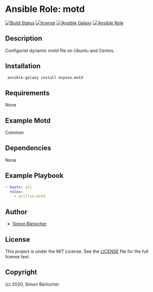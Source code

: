 # Ansible Role: motd

[![Build Status](https://img.shields.io/travis/mipsou/ansible.motd.svg?branch=master&style=popout-square)](https://travis-ci.org/mipsou/ansible.motd) [![license](https://img.shields.io/github/license/mashape/apistatus.svg?style=popout-square)](https://sbaerlo.ch/licence) [![Ansible Galaxy](https://img.shields.io/badge/ansible--galaxy-motd-blue.svg?style=popout-square)](https://galaxy.ansible.com/mipsou/ansible_motd) [![Ansible Role](https://img.shields.io/ansible/role/d/21815.svg?style=popout-square)](https://galaxy.ansible.com/mipsou/motd)

## Description

Configuriet dynamic motd file on Ubuntu and Centos.

## Installation

```bash
 ansible-galaxy install mipsou.motd
```

## Requirements

None

## Example Motd

Common

## Dependencies

None

## Example Playbook

```yml
- hosts: all
  roles:
    - arillso.motd
```

## Author

- [Simon Bärlocher](https://sbaerlocher.ch)

## License

This project is under the MIT License. See the [LICENSE](https://sbaerlo.ch/licence) file for the full license text.

## Copyright

(c) 2020, Simon Bärlocher
